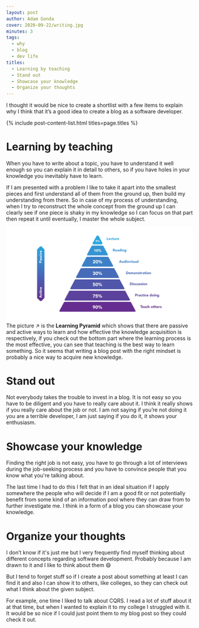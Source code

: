 ```yaml
---
layout: post
author: Adam Gonda
cover: 2020-09-22/writing.jpg
minutes: 3
tags:
  - why
  - blog
  - dev life
titles:
  - Learning by teaching
  - Stand out
  - Showcase your knowledge
  - Organize your thoughts
---
```

I thought it would be nice to create a shortlist with a few items to explain why I think that it’s a good idea to create a blog as a software developer.

{% include post-content-list.html titles=page.titles %}

# Learning by teaching
When you have to write about a topic, you have to understand it well enough so you can explain it in detail to others, so if you have holes in your knowledge you inevitably have to learn.

If I am presented with a problem I like to take it apart into the smallest pieces and first understand all of them from the ground up, then build my understanding from there.
So in case of my process of understanding, when I try to reconstruct the whole concept from the ground up I can clearly see if one piece is shaky in my knowledge so I can focus on that part then repeat it until eventually, I master the whole subject.

![This is an image](/assets/images/2020-09-22/learning-pyramid.jpg)
The picture ↗️ is the **Learning Pyramid** which shows that there are passive and active ways to learn and how effective the knowledge acquisition is respectively, if you check out the bottom part where the learning process is the most effective, you can see that teaching is the best way to learn something. So it seems that writing a blog post with the right mindset is probably a nice way to acquire new knowledge.

# Stand out
Not everybody takes the trouble to invest in a blog. It is not easy so you have to be diligent and you have to really care about it. I think it really shows if you really care about the job or not. I am not saying if you’re not doing it you are a terrible developer, I am just saying if you do it, it shows your enthusiasm.

# Showcase your knowledge
Finding the right job is not easy, you have to go through a lot of interviews during the job-seeking process and you have to convince people that you know what you're talking about.

The last time I had to do this I felt that in an ideal situation if I apply somewhere the people who will decide if I am a good fit or not potentially benefit from some kind of an information pool where they can draw from to further investigate me.
I think in a form of a blog you can showcase your knowledge.

# Organize your thoughts
I don’t know if it's just me but I very frequently find myself thinking about different concepts regarding software development. Probably because I am drawn to it and I like to think about them 😄

But I tend to forget stuff so if I create a post about something at least I can find it and also I can show it to others, like colleges, so they can check out what I think about the given subject.

For example, one time I liked to talk about CQRS. I read a lot of stuff about it at that time, but when I wanted to explain it to my college I struggled with it. It would be so nice if I could just point them to my blog post so they could check it out.